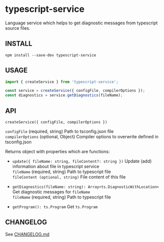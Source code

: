 typescript-service
===
Language service which helps to get diagnostic messages from typescript source files.

## INSTALL
```
npm install --save-dev typescript-service
```

## USAGE
```ts
import { createService } from 'typescript-service';

const service = createService({ configFile, compilerOptions });
const diagnostics = service.getDiagnostics(fileName);
```

## API
```
createService({ configFile, compilerOptions })
```
`configFile` (required, string) Path to tsconfig.json file  
`compilerOptions` (optional, Object) Compiler options to overwrite defined in tsconfig.json  

Returns object with properties which are functions:

* `update({ fileName: string, fileContent?: string })` Update (add) information about file in typescript service  
`fileName` (required, string) Path to typescript file  
`fileContent (optional, string)` File content of this file  

* `getDiagnostics(fileName: string): Array<ts.DiagnosticWithLocation>` Get diagnostic messages for `fileName`  
`fileName` (required, string) Path to typescript file  

* `getProgram(): ts.Program` Get `ts.Program`  

## CHANGELOG
See [CHANGELOG.md](CHANGELOG.md)
